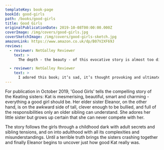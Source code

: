```yaml
---
templateKey: book-page
bookId: good-girls
path: /books/good-girls
title: Good Girls
originalPublicationDate: 2019-10-08T00:00:00.000Z
coverImage: /img/covers/good-girls.jpg
coverSketchImage: /img/covers/good-girls-sketch.jpg
amazonLink: https://www.amazon.co.uk/dp/B07V2XF69J
reviews:
  - reviewer: NetGalley Reviewer
    text: >
      The depth - the beauty - of this evocative story is almost too difficult to encapsulate.  Simply put, this book is superb.

  - reviewer: NetGalley Reviewer
    text: >
      I adored this book; it’s sad, it’s thought provoking and ultimately very uplifting. A lovely read that I recommend highly.
---
```


For publication in October 2019, 'Good Girls' tells the compelling story of the Keating sisters: Kat is mesmerising, beautiful, smart and charming - everything a good girl should be. Her elder sister Eleanor, on the other hand, is on the awkward side of tall, clever enough to be bullied, and full of the responsibilities only an older sibling can understand. She adores her little sister but grows up certain that she can never compete with her.

The story follows the girls through a childhood dark with adult secrets and sibling tensions, and on into adulthood with all its complexities and misunderstandings. Until a terrible truth brings the sisters crashing together and finally Eleanor begins to uncover just how good Kat really was.
